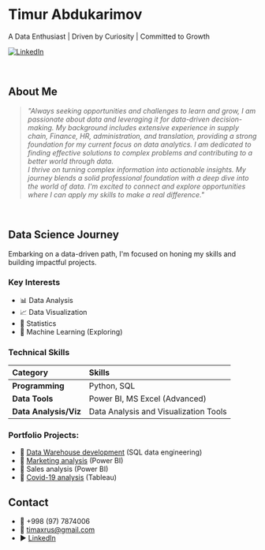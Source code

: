 # Timur Abdukarimov 
A Data Enthusiast | Driven by Curiosity | Committed to Growth

[![LinkedIn](https://img.shields.io/badge/-LinkedIn-blue?style=flat-square&logo=linkedin)](https://www.linkedin.com/in/timurabdukarimov/)

<br>

## About Me

> *"Always seeking opportunities and challenges to learn and grow, I am passionate about data and leveraging it for data-driven decision-making. My background includes extensive experience in supply chain, Finance, HR, administration, and translation, providing a strong foundation for my current focus on data analytics. I am dedicated to finding effective solutions to complex problems and contributing to a better world through data.
> <br>
> I thrive on turning complex information into actionable insights. My journey blends a solid professional foundation with a deep dive into the world of data. I'm excited to connect and explore opportunities where I can apply my skills to make a real difference."*

<br>

## Data Science Journey

Embarking on a data-driven path, I'm focused on honing my skills and building impactful projects.

### Key Interests

* 📊 Data Analysis
* 📈 Data Visualization
* 🧮 Statistics
* 🤖 Machine Learning (Exploring)

### Technical Skills

| Category             | Skills                                     |
| :------------------- | :----------------------------------------- |
| **Programming** | Python, SQL                                |
| **Data Tools** | Power BI, MS Excel (Advanced)              |
| **Data Analysis/Viz** | Data Analysis and Visualization Tools     |

### Portfolio Projects:
- 💼 [Data Warehouse development](https://github.com/Timaxrus/sql-data-warehouse-project)  (SQL data engineering) 
- 💼 [Marketing analysis](https://github.com/Timaxrus/UniSport-Company-Marketing-Analytics) (Power BI)
- 💼 Sales analysis (Power BI)
- 💼 [Covid-19 analysis](https://github.com/Timaxrus/COVID-19-ANALYSIS-2020) (Tableau)

## Contact

- 📱 \+998 (97) 7874006
- 📧 <timaxrus@gmail.com>
- ▶️ [LinkedIn](https://www.linkedin.com/in/timurabdukarimov/)


